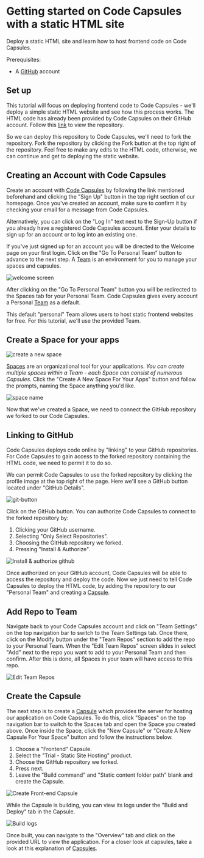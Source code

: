 
# Getting started on Code Capsules with a static HTML site

Deploy a static HTML site and learn how to host frontend code on Code Capsules.

Prerequisites:

* A [GitHub](https://github.com) account

## Set up

This tutorial will focus on deploying frontend code to Code Capsules - we'll deploy a simple static HTML website and see how this process works. The HTML code has already been provided by Code Capsules on their GitHub account. Follow this [link](https://github.com/codecapsules-io/demo-html) to view the repository.

So we can deploy this repository to Code Capsules, we'll need to fork the repository. Fork the repository by clicking the Fork button at the top right of the repository. Feel free to make any edits to the HTML code, otherwise, we can continue and get to deploying the static website.

## Creating an Account with Code Capsules

Create an account with [Code Capsules](https://codecapsules.io/) by following the link mentioned beforehand and clicking the "Sign Up" button in the top right section of our homepage. Once you've created an account, make sure to confirm it by checking your email for a message from Code Capsules. 

Alternatively, you can click on the "Log In" text next to the Sign-Up button if you already have a registered Code Capsules account. Enter your details to sign up for an account or to log into an existing one. 

If you've just signed up for an account you will be directed to the Welcome page on your first login. Click on the "Go To Personal Team" button to advance to the next step. A [Team](https://codecapsules.io/docs/faq/what-is-a-team/) is an environment for you to manage your spaces and capsules.

![welcome screen](images/welcome-screen.jpg)

After clicking on the "Go To Personal Team" button you will be redirected to the Spaces tab for your Personal Team. Code Capsules gives every account a Personal [Team](https://codecapsules.io/docs/faq/what-is-a-team/)  as a default.

This default "personal" Team allows users to host static frontend websites for free. For this tutorial, we'll use the provided Team.

## Create a Space for your apps

![create a new space](images/spaces.png)

[Spaces](https://codecapsules.io/docs/faq/what-is-a-space) are an organizational tool for your applications. _You can create multiple spaces within a Team - each Space can consist of numerous Capsules_. Click the "Create A New Space For Your Apps" button and follow the prompts, naming the Space anything you'd like.

![space name](images/space-name.png)

Now that we've created a Space, we need to connect the GitHub repository we forked to our Code Capsules.

## Linking to GitHub

Code Capsules deploys code online by "linking" to your GitHub repositories. For Code Capsules to gain access to the forked repository containing the HTML code, we need to permit it to do so. 

We can permit Code Capsules to use the forked repository by clicking the profile image at the top right of the page. Here we'll see a GitHub button located under "GitHub Details".

![git-button](images/git-button.png)

Click on the GitHub button. You can authorize Code Capsules to connect to the forked repository by:

1. Clicking your GitHub username.
2. Selecting "Only Select Repositories".
3. Choosing the GitHub repository we forked.
4. Pressing "Install & Authorize".

![Install & authorize github](images/github-integration.png)

Once authorized on your GitHub account, Code Capsules will be able to access the repository and deploy the code. Now we just need to tell Code Capsules to deploy the HTML code, by adding the repository to our "Personal Team" and creating a [Capsule](https://codecapsules.io/docs/faq/what-is-a-capsule).

## Add Repo to Team

Navigate back to your Code Capsules account and click on "Team Settings" on the top navigation bar to switch to the Team Settings tab. Once there, click on the Modify button under the "Team Repos" section to add the repo to your Personal Team. When the "Edit Team Repos" screen slides in select "Add" next to the repo you want to add to your Personal Team and then confirm. After this is done, all Spaces in your team will have access to this repo. 

![Edit Team Repos](images/team-repos.gif)

## Create the Capsule

The next step is to create a [Capsule](https://codecapsules.io/docs/faq/what-is-a-capsule/) which provides the server for hosting our application on Code Capsules. To do this, click "Spaces" on the top navigation bar to switch to the Spaces tab and open the Space you created above. Once inside the Space, click the "New Capsule" or "Create A New Capsule For Your Space" button and follow the instructions below.

1. Choose a "Frontend" Capsule.
2. Select the "Trial - Static Site Hosting" product.
3. Choose the GitHub repository we forked.
4. Press next.
5. Leave the "Build command" and "Static content folder path" blank and create the Capsule.

![Create Front-end Capsule](images/creating-frontend-capsule.gif)

While the Capsule is building, you can view its logs under the "Build and Deploy" tab in the Capsule. 

![Build logs](images/frontend-capsule-build-logs.png)

Once built, you can navigate to the "Overview" tab and click on the provided URL to view the application. For a closer look at capsules, take a look at this explanation of [Capsules](https://codecapsules.io/docs/faq/what-is-a-capsule).

